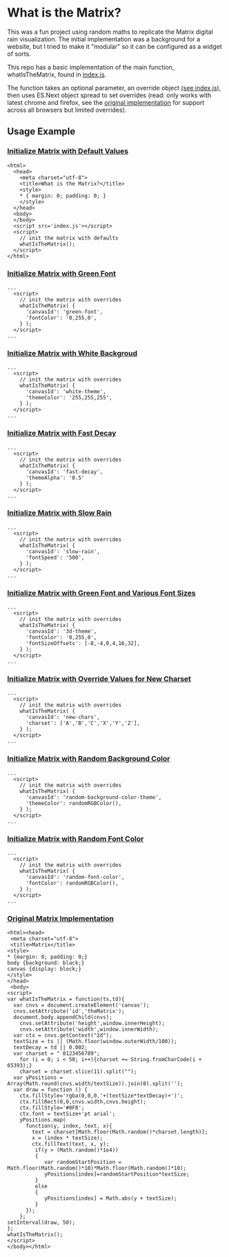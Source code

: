 # What is the Matrix?

This was a fun project using random maths to replicate the Matrix digital rain visualization.  The initial implementation was a background for a website, but I tried to make it "modular" so it can be configured as a widget of sorts.

This repo has a basic implementation of the main function, whatIsTheMatrix, found in [index.js](./index.js).

The function takes an optional parameter, an override object [(see index.js)](./index.js), then uses ES.Next object spread to set overrides (read: only works with latest chrome and firefox, see the [original implementation](#original-matrix-implementation) for support across all browsers but limited overrides).

## Usage Example

### [Initialize Matrix with Default Values](https://emb417.github.io/what-is-the-matrix/)
```
<html>
  <head>
    <meta charset="utf-8">
    <title>What is the Matrix?</title>
    <style>
    * { margin: 0; padding: 0; }
    </style>
  </head>
  <body>
  </body>
  <script src='index.js'></script>
  <script>
    // init the matrix with defaults
    whatIsTheMatrix();
  </script>
</html>
```

### [Initialize Matrix with Green Font](https://emb417.github.io/what-is-the-matrix/green-font.html)
```
...
  <script>
    // init the matrix with overrides
    whatIsTheMatrix( {
      'canvasId': 'green-font',
      'fontColor': '0,255,0',
    } );
  </script>
...
```

### [Initialize Matrix with White Backgroud](https://emb417.github.io/what-is-the-matrix/white-theme.html)
```
...
  <script>
    // init the matrix with overrides
    whatIsTheMatrix( {
      'canvasId': 'white-theme',
      'themeColor': '255,255,255',
    } );
  </script>
...
```

### [Initialize Matrix with Fast Decay](https://emb417.github.io/what-is-the-matrix/fast-decay.html)
```
...
  <script>
    // init the matrix with overrides
    whatIsTheMatrix( {
      'canvasId': 'fast-decay',
      'themeAlpha': '0.5'
    } );
  </script>
...
```

### [Initialize Matrix with Slow Rain](https://emb417.github.io/what-is-the-matrix/slow-rain.html)
```
...
  <script>
    // init the matrix with overrides
    whatIsTheMatrix( {
      'canvasId': 'slow-rain',
      'fontSpeed': '500',
    } );
  </script>
...
```

### [Initialize Matrix with Green Font and Various Font Sizes](https://emb417.github.io/what-is-the-matrix/3d-theme.html)
```
...
  <script>
    // init the matrix with overrides
    whatIsTheMatrix( {
      'canvasId': '3d-theme',
      'fontColor': '0,255,0',
      'fontSizeOffsets': [-8,-4,0,4,16,32],
    } );
  </script>
...
```

### [Initialize Matrix with Override Values for New Charset](https://emb417.github.io/what-is-the-matrix/new-chars.html)
```
...
  <script>
    // init the matrix with overrides
    whatIsTheMatrix( {
      'canvasId': 'new-chars',
      'charset': ['A','B','C','X','Y','Z'],
    } );
  </script>
...
```

### [Initialize Matrix with Random Background Color](https://emb417.github.io/what-is-the-matrix/random-backgound-color-theme.html)
```
...
  <script>
    // init the matrix with overrides
    whatIsTheMatrix( {
      'canvasId': 'random-background-color-theme',
      'themeColor': randomRGBColor(),
    } );
  </script>
...
```

### [Initialize Matrix with Random Font Color](https://emb417.github.io/what-is-the-matrix/random-font-color.html)
```
...
  <script>
    // init the matrix with overrides
    whatIsTheMatrix( {
      'canvasId': 'random-font-color',
      'fontColor': randomRGBColor(),
    } );
  </script>
...
```

### [Original Matrix Implementation](https://emb417.github.io/what-is-the-matrix/vanilla-es5.html)
```
<html><head>
 <meta charset="utf-8">
 <title>Matrix</title>
<style>
* {margin: 0; padding: 0;}
body {background: black;}
canvas {display: block;}
</style>
</head>
 <body>
<script>
var whatIsTheMatrix = function(ts,td){
  var cnvs = document.createElement('canvas');
  cnvs.setAttribute('id','theMatrix');
  document.body.appendChild(cnvs);
    cnvs.setAttribute('height',window.innerHeight);
    cnvs.setAttribute('width',window.innerWidth);
  var ctx = cnvs.getContext("2d");
  textSize = ts || (Math.floor(window.outerWidth/100));
  textDecay = td || 0.002;
  var charset = " 0123456789";
    for (i = 0; i < 50; i++){charset += String.fromCharCode(i + 65393);}
    charset = charset.slice(11).split("");
  var yPositions = Array(Math.round(cnvs.width/textSize)).join(0).split('');
  var draw = function () {
    ctx.fillStyle='rgba(0,0,0,'+(textSize*textDecay)+')';
    ctx.fillRect(0,0,cnvs.width,cnvs.height);
    ctx.fillStyle='#0F0';
    ctx.font = textSize+'pt arial';
    yPositions.map(
      function(y, index, text, x){
        text = charset[Math.floor(Math.random()*charset.length)];
        x = (index * textSize);
        ctx.fillText(text, x, y);
         if(y > (Math.random()*1e4))
         {
            var randomStartPosition = Math.floor(Math.random()*10)*Math.floor(Math.random()*10);
            yPositions[index]=randomStartPosition*textSize;
         }
         else
         {
            yPositions[index] = Math.abs(y + textSize);
         }
      });
    };
setInterval(draw, 50);
};
whatIsTheMatrix();
</script>
</body></html>
```
